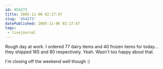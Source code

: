 ```yaml
---
id: 454273
title: 2005-11-06 02:17:47
slug: '454273'
datePublished: 2005-11-06 02:17:47
tags:
 - livejournal
---
```


Rough day at work. I ordered 77 dairy items and 40 frozen items for today... they shipped 165 and 80 respectively. Yeah. Wasn't too happy about that.

I'm closing off the weekend well though :)
